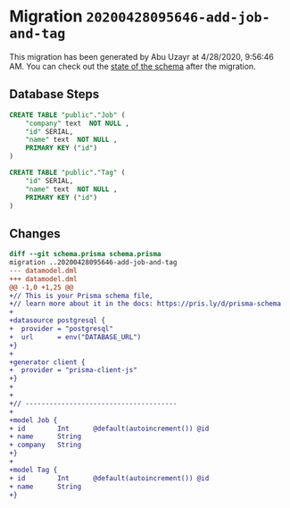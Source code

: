 # Migration `20200428095646-add-job-and-tag`

This migration has been generated by Abu Uzayr at 4/28/2020, 9:56:46 AM.
You can check out the [state of the schema](./schema.prisma) after the migration.

## Database Steps

```sql
CREATE TABLE "public"."Job" (
    "company" text  NOT NULL ,
    "id" SERIAL,
    "name" text  NOT NULL ,
    PRIMARY KEY ("id")
) 

CREATE TABLE "public"."Tag" (
    "id" SERIAL,
    "name" text  NOT NULL ,
    PRIMARY KEY ("id")
) 
```

## Changes

```diff
diff --git schema.prisma schema.prisma
migration ..20200428095646-add-job-and-tag
--- datamodel.dml
+++ datamodel.dml
@@ -1,0 +1,25 @@
+// This is your Prisma schema file,
+// learn more about it in the docs: https://pris.ly/d/prisma-schema
+
+datasource postgresql {
+  provider = "postgresql"
+  url      = env("DATABASE_URL")
+}
+
+generator client {
+  provider = "prisma-client-js"
+}
+
+
+// --------------------------------------
+
+model Job {
+ id        Int      @default(autoincrement()) @id
+ name      String
+ company   String
+}
+
+model Tag {
+ id        Int      @default(autoincrement()) @id
+ name      String
+}
```


